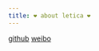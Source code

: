 ```yaml
---
title: ❤ about letica ❤
---
```




[github](https://github.com/letica)
[weibo](http://weibo.com/u/5762832411)

